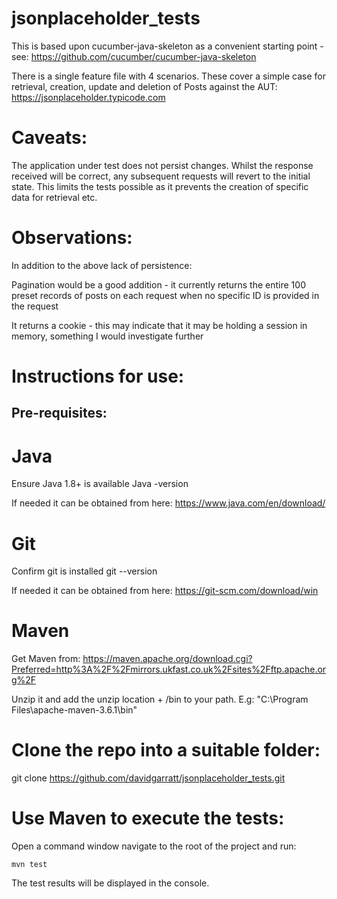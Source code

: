 # jsonplaceholder_tests

This is based upon cucumber-java-skeleton as a convenient starting point - see: https://github.com/cucumber/cucumber-java-skeleton

There is a single feature file with 4 scenarios. These cover a simple case for retrieval, creation, update and deletion of Posts against the AUT: https://jsonplaceholder.typicode.com

# Caveats:
The application under test does not persist changes. Whilst the response received will be correct, any subsequent requests will revert to the initial state. This limits the tests possible as it prevents the creation of specific data for retrieval etc.

# Observations:
In addition to the above lack of persistence:

Pagination would be a good addition - it currently returns the entire 100 preset records of posts on each request when no specific ID is provided in the request

It returns a cookie - this may indicate that it may be holding a session in memory, something I would investigate further


# Instructions for use:

## Pre-requisites:

# Java
Ensure Java 1.8+ is available
Java -version

If needed it can be obtained from here: https://www.java.com/en/download/

# Git
Confirm git is installed
git --version

If needed it can be obtained from here: https://git-scm.com/download/win

# Maven
Get Maven from: https://maven.apache.org/download.cgi?Preferred=http%3A%2F%2Fmirrors.ukfast.co.uk%2Fsites%2Fftp.apache.org%2F

Unzip it and add the unzip location + /bin to your path. E.g: "C:\Program Files\apache-maven-3.6.1\bin"

# Clone the repo into a suitable folder:
git clone https://github.com/davidgarratt/jsonplaceholder_tests.git

# Use Maven to execute the tests:

Open a command window navigate to the root of the project and run:

    mvn test

The test results will be displayed in the console.


